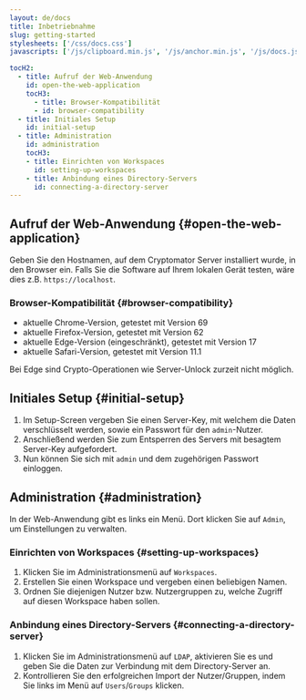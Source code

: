 ```yaml
---
layout: de/docs
title: Inbetriebnahme
slug: getting-started
stylesheets: ['/css/docs.css']
javascripts: ['/js/clipboard.min.js', '/js/anchor.min.js', '/js/docs.js']

tocH2:
  - title: Aufruf der Web-Anwendung
    id: open-the-web-application
    tocH3:
      - title: Browser-Kompatibilität
      - id: browser-compatibility
  - title: Initiales Setup
    id: initial-setup
  - title: Administration
    id: administration
    tocH3:
    - title: Einrichten von Workspaces
      id: setting-up-workspaces
    - title: Anbindung eines Directory-Servers
      id: connecting-a-directory-server
---
```

## Aufruf der Web-Anwendung {#open-the-web-application}
Geben Sie den Hostnamen, auf dem Cryptomator Server installiert wurde, in den Browser ein. Falls Sie die Software auf Ihrem lokalen Gerät testen, wäre dies z.B. `https://localhost`.

### Browser-Kompatibilität {#browser-compatibility}
- aktuelle Chrome-Version, getestet mit Version 69
- aktuelle Firefox-Version, getestet mit Version 62
- aktuelle Edge-Version (eingeschränkt), getestet mit Version 17
- aktuelle Safari-Version, getestet mit Version 11.1

Bei Edge sind Crypto-Operationen wie Server-Unlock zurzeit nicht möglich.

## Initiales Setup {#initial-setup}
1. Im Setup-Screen vergeben Sie einen Server-Key, mit welchem die Daten verschlüsselt werden, sowie ein Passwort für den `admin`-Nutzer.
2. Anschließend werden Sie zum Entsperren des Servers mit besagtem Server-Key aufgefordert.
3. Nun können Sie sich mit `admin` und dem zugehörigen Passwort einloggen.

## Administration {#administration}
In der Web-Anwendung gibt es links ein Menü. Dort klicken Sie auf `Admin`, um Einstellungen zu verwalten.

### Einrichten von Workspaces {#setting-up-workspaces}
1. Klicken Sie im Administrationsmenü auf `Workspaces`.
2. Erstellen Sie einen Workspace und vergeben einen beliebigen Namen.
3. Ordnen Sie diejenigen Nutzer bzw. Nutzergruppen zu, welche Zugriff auf diesen Workspace haben sollen.

### Anbindung eines Directory-Servers {#connecting-a-directory-server}
1. Klicken Sie im Administrationsmenü auf `LDAP`, aktivieren Sie es und geben Sie die Daten zur Verbindung mit dem Directory-Server an.
2. Kontrollieren Sie den erfolgreichen Import der Nutzer/Gruppen, indem Sie links im Menü auf `Users`/`Groups` klicken.
